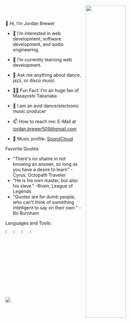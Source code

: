 <img src="https://user-images.githubusercontent.com/114613634/216458167-6e7301cf-7733-4617-af2c-ae0a0a37a718.jpg" height=50% width=50% align=right />
<br /> <br />

👋 Hi, I’m Jordan Brewer
- 👀 I’m interested in web development, software development, and audio engineering.
- 🌱 I’m currently learning web development.
- 💭 Ask me anything about dance, jazz, or disco music
- 🙋‍♂️ Fun Fact: I'm an huge fan of Masayoshi Takanaka
- 🎼 I am an avid dance/electronic music producer

- 📫 How to reach me: E-Mail at jordan.brewer509@gmail.com
- 🎵 Music profile: [SoundCloud](https://www.soundcloud.com/zoxlei)

Favorite Quotes

- "There's no shame in not knowing an answer, so long as you have a desire to learn" - Cyrus, Octopath Traveler <br />
- "He is his own master, but also his slave." -Riven, League of Legends
- "Quotes are for dumb people, who can't think of something intelligent to say on their own." -Bo Burnham

Languages and Tools:

<img src="https://user-images.githubusercontent.com/114613634/216465027-4e16b715-a89e-4a1b-8763-98ec468d689a.svg" height=5% width=5% /><img src="https://user-images.githubusercontent.com/114613634/216465522-afca2c24-697a-4dad-a320-76d44b5d2986.svg" height=5% width=5% /><img src="https://user-images.githubusercontent.com/114613634/216465685-49d1fe02-e446-4042-b807-01fa1ea3ade5.svg" height=5% width=5% /><img src="https://user-images.githubusercontent.com/114613634/216466046-fc31a0a1-4527-4c1f-8d06-f33ea893831f.png" height=5% width=5% />

![](https://komarev.com/ghpvc/?username=jordanbrewer509)

